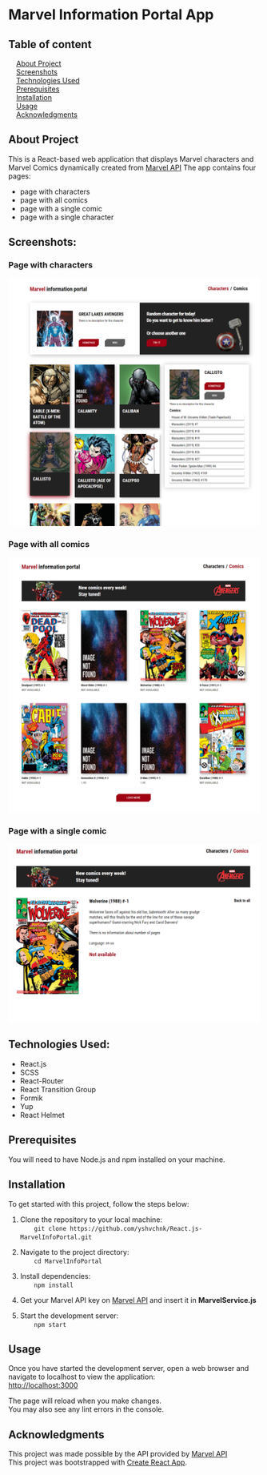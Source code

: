 # Marvel Information Portal App

## Table of content

&nbsp;&nbsp;&nbsp; [About Project](#about-project)\
&nbsp;&nbsp;&nbsp; [Screenshots](#screenshots)\
&nbsp;&nbsp;&nbsp; [Technologies Used](#technologies-used)\
&nbsp;&nbsp;&nbsp; [Prerequisites](#prerequisites)\
&nbsp;&nbsp;&nbsp; [Installation](#installation)\
&nbsp;&nbsp;&nbsp; [Usage](#usage)\
&nbsp;&nbsp;&nbsp; [Acknowledgments](#acknowledgments)

## About Project

This is a React-based web application that displays Marvel characters and Marvel Comics dynamically created from [Marvel API](https://developer.marvel.com/)
The app contains four pages:

-   page with characters
-   page with all comics
-   page with a single comic
-   page with a single character

## Screenshots:

### Page with characters

![marvel-first-page](./screenshots/marvel-first-page.png)

### Page with all comics

![marvel-second-page](./screenshots/marvel-second-page.png)

### Page with a single comic

![marvel-third-page](./screenshots/marvel-third-page.png)

## Technologies Used:

-   React.js
-   SCSS
-   React-Router
-   React Transition Group
-   Formik
-   Yup
-   React Helmet

## Prerequisites

You will need to have Node.js and npm installed on your machine.

## Installation

To get started with this project, follow the steps below:

1. Clone the repository to your local machine:\
   &nbsp;&nbsp;&nbsp;&nbsp;&nbsp;&nbsp; `git clone https://github.com/yshvchnk/React.js-MarvelInfoPortal.git`

2. Navigate to the project directory:\
   &nbsp;&nbsp;&nbsp;&nbsp;&nbsp;&nbsp; `cd MarvelInfoPortal`

3. Install dependencies:\
   &nbsp;&nbsp;&nbsp;&nbsp;&nbsp;&nbsp; `npm install`

4. Get your Marvel API key on [Marvel API](https://developer.marvel.com/) and insert it in **MarvelService.js**

5. Start the development server:\
   &nbsp;&nbsp;&nbsp;&nbsp;&nbsp;&nbsp; `npm start`

## Usage

Once you have started the development server, open a web browser and navigate to localhost to view the application:\
[http://localhost:3000](http://localhost:3000)

The page will reload when you make changes.\
You may also see any lint errors in the console.

## Acknowledgments

This project was made possible by the API provided by [Marvel API](https://developer.marvel.com/)\
This project was bootstrapped with [Create React App](https://github.com/facebook/create-react-app).
